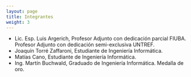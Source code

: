 ```yaml
---
layout: page
title: Integrantes
weight: 3
---
```


* Lic. Esp. Luis Argerich, Profesor Adjunto con dedicación parcial FIUBA. Profesor Adjunto con dedicación semi-exclusiva UNTREF.
* Joaquín Torré Zaffaroni, Estudiante de Ingeniería Informática.
* Matías Cano, Estudiante de Ingeniería Informática.
* Ing. Martín Buchwald, Graduado de Ingeniería Informática. Medalla de oro.


